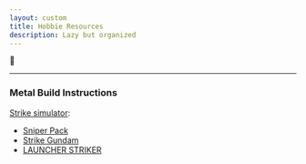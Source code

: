 ```yaml
---
layout: custom
title: Hobbie Resources
description: Lazy but organized
---
```


🚀

---


### Metal Build Instructions

[Strike simulator](https://tamashiiweb.com/special/simulator/alternativestrikes/):
- [Sniper Pack](https://tamashiiweb.com/images/item/item_0000013896_9LLu0P23_300.pdf)
- [Strike Gundam](https://tamashiiweb.com/images/item/item_0000014060_uN8Xi0cH_300.pdf)
- [LAUNCHER STRIKER](https://tamashiiweb.com/images/item/item_0000014118_coSwkyUr_300.pdf)